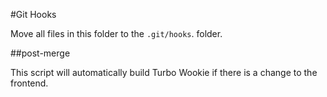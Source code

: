 #Git Hooks

Move all files in this folder to the `.git/hooks`. folder.

##post-merge

This script will automatically build Turbo Wookie if there is a change to the
frontend.